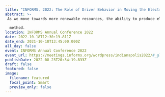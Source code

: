 ```yaml
---
title: "INFORMS, 2022: The Role of Driver Behavior in Moving the Electric Grid to Zero Emissions"
abstract: >-
 As we move towards more renewable resources, the ability to produce electricity in time with demand diminishes. Instead, rises a need for energy storage or the ability to produce electricity when renewables allow and store it for when demand needs it later. Electric Vehicles (EVs) have been discussed as a way of providing a distributed energy storage resource to the electric grid. However before EVs can be used to support the grid, through optimal charging and discharging, highly complex, non-linear driver behavior must be accounted for. In this work we combine machine learning with optimization to model driver behavior in order to size the capacity of energy storage EVs can offer the grid.
 
  method.
location: INFORMS Annual Conference 2022
date: 2022-10-18T12:30:19.811Z
date_end: 2021-10-18T13:45:00.000Z
all_day: false
event: INFORMS Annual Conference 2022
event_url: https://meetings.informs.org/wordpress/indianapolis2022/#_gl=1*107tvc6*_gcl_aw*R0NMLjE2NzM5NzI2MjIuQ2owS0NRaUFxNW1lQmhDeUFSSXNBSnJ0ZHI0WlNDRERjUU1mcmYyMFJNVGpTc0djbk1jZ2w4elVHSXVGazVNNDE4VGhXSG9RX2pOUTFmTWFBa0JLRUFMd193Y0I.
publishDate: 2022-08-23T20:34:19.833Z
draft: false
featured: false
image:
  filename: featured
  focal_point: Smart
  preview_only: false
---
```

